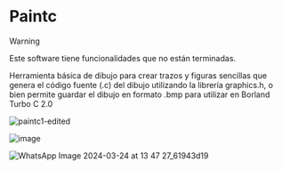 # Paintc

> [!WARNING]  
> Este software tiene funcionalidades que no están terminadas. 

Herramienta básica de dibujo para crear trazos y figuras sencillas que genera el código fuente (.c) del dibujo utilizando la librería graphics.h, o bien permite guardar el dibujo en formato .bmp para utilizar en Borland Turbo C 2.0

![paintc1-edited](https://github.com/wong17/paintc2.0/assets/64237085/88fae7f2-7a1b-4e42-8292-7ee28865dfaf)

![image](https://github.com/wong17/paintc2.0/assets/64237085/bddec1ee-95d7-4862-948c-8278e1803ce2)

![WhatsApp Image 2024-03-24 at 13 47 27_61943d19](https://github.com/wong17/paintc2.0/assets/64237085/59074e99-911e-4214-b833-2271dedc68c4)
